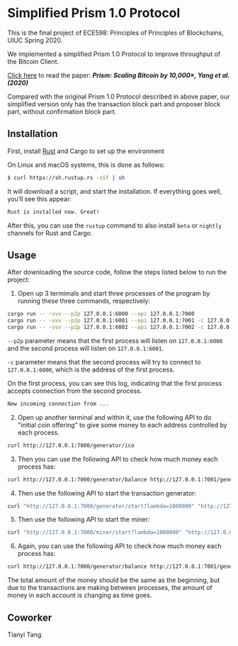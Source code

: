# Simplified Prism 1.0 Protocol

This is the final project of ECE598: Principles of Principles of Blockchains, UIUC Spring 2020.

We implemented a simplified Prism 1.0 Protocol to improve throughput of the Bitcoin Client. 

[Click here](https://arxiv.org/pdf/1909.11261.pdf) to read the paper: **_Prism: Scaling Bitcoin by 10,000×, Yang et al. (2020)_**

Compared with the original Prism 1.0 Protocol described in above paper, our simplified version only has the transaction block part and proposer block part, without confirmation block part. 

## Installation

First, install [Rust](https://www.rust-lang.org/tools/install) and Cargo to set up the environment

On Linux and macOS systems, this is done as follows:

```bash
$ curl https://sh.rustup.rs -sSf | sh
```

It will download a script, and start the installation. If everything goes well, you’ll see this appear:

```bash
Rust is installed now. Great!
```

After this, you can use the `rustup` command to also install `beta` or `nightly` channels for Rust and Cargo.

## Usage

After downloading the source code, follow the steps listed below to run the project:

1. Open up 3 termimals and start three processes of the program by running these three commands, respectively:

```bash
cargo run -- -vvv --p2p 127.0.0.1:6000 --api 127.0.0.1:7000
cargo run -- -vvv --p2p 127.0.0.1:6001 --api 127.0.0.1:7001 -c 127.0.0.1:6000
cargo run -- -vvv --p2p 127.0.0.1:6002 --api 127.0.0.1:7002 -c 127.0.0.1:6001
```

`--p2p` parameter means that the first process will listen on `127.0.0.1:6000` and the second process will listen on `127.0.0.1:6001`.

`-c` parameter means that the second process will try to connect to `127.0.0.1:6000`, which is the address of the first process.

On the first process, you can see this log, indicating that the first process accepts connection from the second process.

```bash
New incoming connection from ...
```

2. Open up another terminal and within it, use the following API to do "initial coin offering" to give some money to each address controlled by each process.

```bash
curl http://127.0.0.1:7000/generator/ico
```

3. Then you can use the following API to check how much money each process has:

```bash
curl http://127.0.0.1:7000/generator/balance http://127.0.0.1:7001/generator/balance http://127.0.0.1:7002/generator/balance
```

4. Then use the following API to start the transaction generator:
```bash
curl "http://127.0.0.1:7000/generator/start?lambda=1000000" "http://127.0.0.1:7001/generator/start?lambda=1000000" "http://127.0.0.1:7002/generator/start?lambda=1000000"
```

5. Then use the following API to start the miner:
```bash
curl "http://127.0.0.1:7000/miner/start?lambda=1000000" "http://127.0.0.1:7001/miner/start?lambda=1000000" "http://127.0.0.1:7002/miner/start?lambda=1000000"   
```

6. Again, you can use the following API to check how much money each process has:

```bash
curl http://127.0.0.1:7000/generator/balance http://127.0.0.1:7001/generator/balance http://127.0.0.1:7002/generator/balance
```

The total amount of the money should be the same as the beginning, but due to the transactions are making between processes, the amount of money in each account is changing as time goes.

## Coworker

Tianyi Tang.
